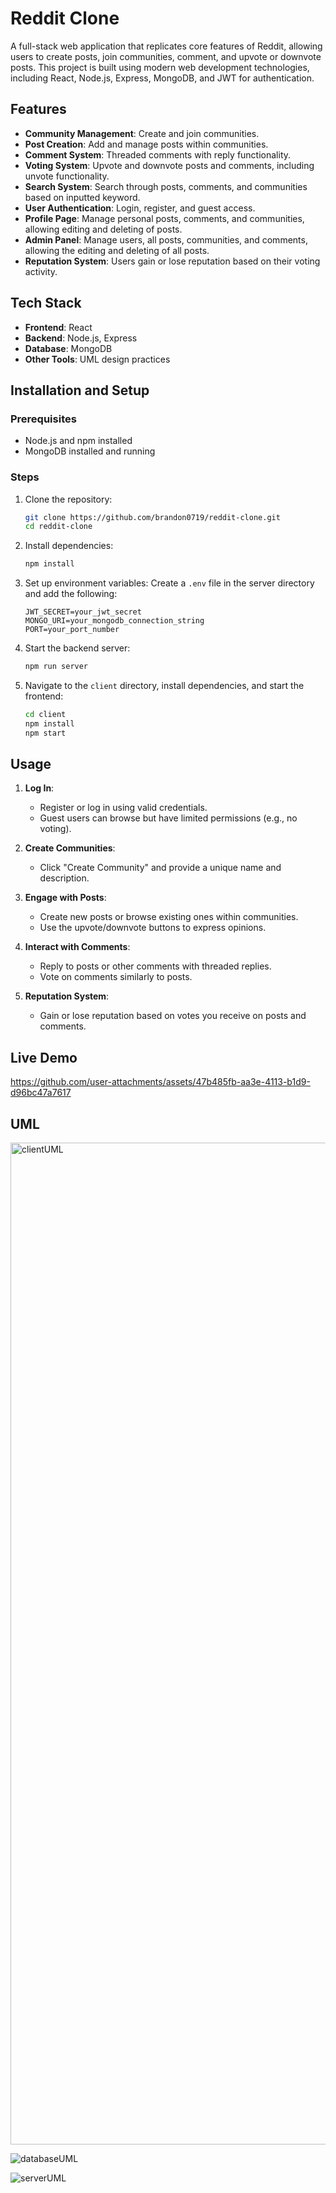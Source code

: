 # Reddit Clone

A full-stack web application that replicates core features of Reddit, allowing users to create posts, join communities, comment, and upvote or downvote posts. This project is built using modern web development technologies, including React, Node.js, Express, MongoDB, and JWT for authentication.

## Features

- **Community Management**: Create and join communities.
- **Post Creation**: Add and manage posts within communities.
- **Comment System**: Threaded comments with reply functionality.
- **Voting System**: Upvote and downvote posts and comments, including unvote functionality.
- **Search System**: Search through posts, comments, and communities based on inputted keyword.
- **User Authentication**: Login, register, and guest access.
- **Profile Page**: Manage personal posts, comments, and communities, allowing editing and deleting of posts.
- **Admin Panel**: Manage users, all posts, communities, and comments, allowing the editing and deleting of all posts.
- **Reputation System**: Users gain or lose reputation based on their voting activity.

## Tech Stack

- **Frontend**: React
- **Backend**: Node.js, Express
- **Database**: MongoDB
- **Other Tools**: UML design practices

## Installation and Setup

### Prerequisites
- Node.js and npm installed
- MongoDB installed and running

### Steps
1. Clone the repository:
   ```bash
   git clone https://github.com/brandon0719/reddit-clone.git
   cd reddit-clone
   ```

2. Install dependencies:
   ```bash
   npm install
   ```

3. Set up environment variables:
   Create a `.env` file in the server directory and add the following:
   ```plaintext
   JWT_SECRET=your_jwt_secret
   MONGO_URI=your_mongodb_connection_string
   PORT=your_port_number
   ```

4. Start the backend server:
   ```bash
   npm run server
   ```

5. Navigate to the `client` directory, install dependencies, and start the frontend:
   ```bash
   cd client
   npm install
   npm start
   ```

## Usage

1. **Log In**:
   - Register or log in using valid credentials.
   - Guest users can browse but have limited permissions (e.g., no voting).

2. **Create Communities**:
   - Click "Create Community" and provide a unique name and description.

3. **Engage with Posts**:
   - Create new posts or browse existing ones within communities.
   - Use the upvote/downvote buttons to express opinions.

4. **Interact with Comments**:
   - Reply to posts or other comments with threaded replies.
   - Vote on comments similarly to posts.

5. **Reputation System**:
   - Gain or lose reputation based on votes you receive on posts and comments.

## Live Demo

https://github.com/user-attachments/assets/47b485fb-aa3e-4113-b1d9-d96bc47a7617


## UML
<img width="1603" alt="clientUML" src="https://github.com/user-attachments/assets/efc2442b-37f9-409f-810d-774eddf448e8">

![databaseUML](https://github.com/user-attachments/assets/5edc369d-0a51-4883-b3a6-5cbcf3c67e4c)

![serverUML](https://github.com/user-attachments/assets/d1708c64-d72b-4063-9c44-f1cdbb5e04fd)





